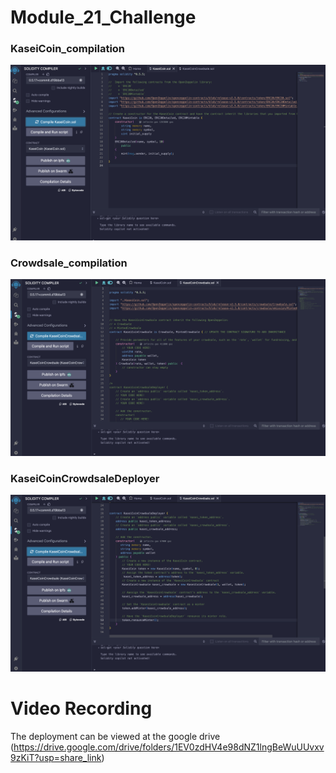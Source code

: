 # Module_21_Challenge
### KaseiCoin_compilation
![KaseiCoin_compilation](./images/KaseiCoin_compilation.png)
### Crowdsale_compilation
![Crowdsale_compilation](./images/Crowdsale_compilation.png)
### KaseiCoinCrowdsaleDeployer
![KaseiCoinCrowdsaleDeployer](./images/KaseiCoinCrowdsaleDeployer.png)
# Video Recording
The deployment can be viewed at the google drive (https://drive.google.com/drive/folders/1EV0zdHV4e98dNZ1lngBeWuUUvxv9zKiT?usp=share_link)
